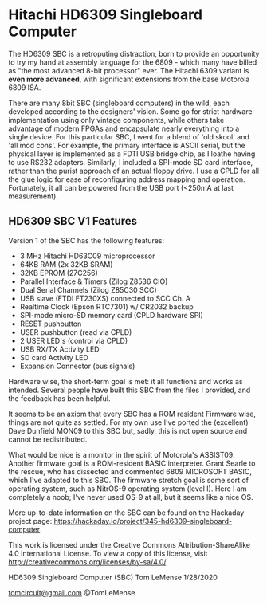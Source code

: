 
# Hitachi HD6309 Singleboard Computer 
 
The HD6309 SBC is a retroputing distraction, born to provide an opportunity to try my hand at assembly language for the 6809 - which many have billed as "the most advanced 8-bit processor" ever. The Hitachi 6309 variant is **even more advanced**, with significant extensions from the base Motorola 6809 ISA. 

There are many 8bit SBC (singleboard computers) in the wild, each developed according to the designers' vision. Some go for strict hardware implementation using only vintage components, while others take advantage of modern FPGAs and encapsulate nearly everything into a single device. For this particular SBC, I went for a blend of 'old skool' and 'all mod cons'. For example, the primary interface is ASCII serial, but the physical layer is implemented as a FDTI USB
bridge chip, as I loathe having to use RS232 adapters. Similarly, I included a SPI-mode SD card interface, rather than the purist approach of an actual floppy drive. I use a CPLD for all the glue logic for ease of reconfiguring address mapping and operation. Fortunately, it all can be powered from the USB port (<250mA at last measurement).

## HD6309 SBC V1 Features

Version 1 of the SBC has the following features:

 - 3 MHz Hitachi HD63C09 microprocessor 
 - 64KB RAM (2x 32KB SRAM)
 - 32KB EPROM (27C256) 
 - Parallel Interface & Timers (Zilog Z8536 CIO)
 - Dual Serial Channels (Zilog Z85C30 SCC)   
 - USB slave (FTDI FT230XS) connected to SCC Ch. A
 - Realtime Clock (Epson RTC7301)  w/ CR2032 backup 
 - SPI-mode micro-SD memory card (CPLD hardware SPI)
 - RESET pushbutton
 - USER pushbutton (read via CPLD)
 - 2 USER LED's (control via CPLD)
 - USB RX/TX Activity LED
 - SD card Activity LED
 - Expansion Connector (bus signals)

Hardware wise, the short-term goal is met: it all functions and works as intended. Several people have built this SBC from the files I provided, and the feedback has been helpful. 

It seems to be an axiom that every SBC has a ROM resident Firmware wise, things are not quite as settled. For my own use I've ported the (excellent) Dave Dunfield MON09 to this SBC but, sadly, this is not open source and cannot be redistributed. 


What would be nice is a monitor in the spirit of Motorola's ASSIST09.
Another firmware goal is a ROM-resident BASIC interpreter. Grant Searle to the rescue,
who has dissected and commented 6809 MICROSOFT BASIC, which I've adapted to this SBC.
The firmware stretch goal is some sort of operating system, such as NitrOS-9 operating 
system (level I). Here I am completely a noob; I've never used OS-9 at all, but it seems 
like a nice OS.

More up-to-date information on the SBC can be found on the Hackaday project page:
https://hackaday.io/project/345-hd6309-singleboard-computer

This work is licensed under the Creative Commons Attribution-ShareAlike 4.0 International License. 
To view a copy of this license, visit http://creativecommons.org/licenses/by-sa/4.0/.

HD6309 Singleboard Computer (SBC)
Tom LeMense
1/28/2020

tomcircuit@gmail.com
@TomLeMense


		
<!--stackedit_data:
eyJoaXN0b3J5IjpbLTE1NjUyMTI4NDcsMTc5NTk5MTA3NSw2Mz
MyNDM3NzQsMTI2MTI2MjU2MV19
-->